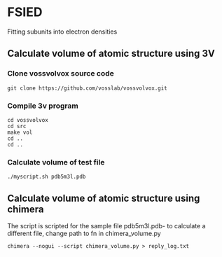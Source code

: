 # FSIED
Fitting subunits into electron densities


## Calculate volume of atomic structure using 3V


### Clone vossvolvox source code
```
git clone https://github.com/vosslab/vossvolvox.git
```

### Compile 3v program
```
cd vossvolvox
cd src
make vol
cd ..
cd ..
```

### Calculate volume of test file
```
./myscript.sh pdb5m3l.pdb
```


## Calculate volume of atomic structure using chimera
The script is scripted for the sample file pdb5m3l.pdb- to calculate a different file, change path to fn in chimera_volume.py
```
chimera --nogui --script chimera_volume.py > reply_log.txt
```
